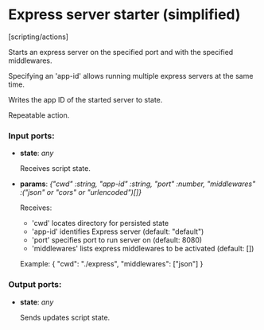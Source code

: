 # Express server starter (simplified)

[scripting/actions]

Starts an express server on the specified port and with the specified middlewares.

Specifying an 'app-id' allows running multiple express servers at the same time.

Writes the app ID of the started server to state.

Repeatable action.

### Input ports:

* __state__: _any_

    Receives script state.



* __params__: _{"cwd" :string, "app-id" :string, "port" :number, "middlewares" :("json" or "cors" or "urlencoded")[]}_

    Receives:
    * 'cwd' locates directory for persisted state
    * 'app-id' identifies Express server (default: "default")
    * 'port' specifies port to run server on (default: 8080)
    * 'middlewares' lists express middlewares to be activated (default: [])
    
    Example:
    {
      "cwd": "./express",
      "middlewares": ["json"]
    }



### Output ports:

* __state__: _any_

    Sends updates script state.



